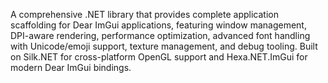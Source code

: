 A comprehensive .NET library that provides complete application scaffolding for Dear ImGui applications, featuring window management, DPI-aware rendering, performance optimization, advanced font handling with Unicode/emoji support, texture management, and debug tooling. Built on Silk.NET for cross-platform OpenGL support and Hexa.NET.ImGui for modern Dear ImGui bindings.
